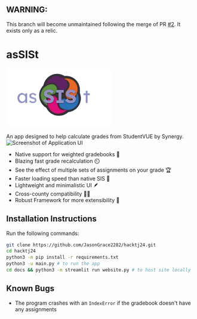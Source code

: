 ## WARNING:
This branch will become unmaintained following the merge of PR [#2](https://github.com/JasonGrace2282/asSISt/pull/2). It exists only as a relic.

# asSISt
![Logo](assist_logo.png)

An app designed to help calculate grades from StudentVUE by Synergy.
![Screenshot of Application UI](https://github.com/JasonGrace2282/hacktj24/assets/110117391/b245847e-a2d9-4924-a892-d26c84063c45)


- Native support for weighted gradebooks 💪
- Blazing fast grade recalculation ⏲️
- See the effect of multiple sets of assignments on your grade 🏆
- Faster loading speed than native SIS 🏃
- Lightweight and minimalistic UI 🪶
- Cross-county compatibility 🤝🏻
- Robust Framework for more extensibility 🤖

## Installation Instructions

Run the following commands:
```bash
git clone https://github.com/JasonGrace2282/hacktj24.git
cd hacktj24
python3 -m pip install -r requirements.txt
python3 -u main.py # to run the app
cd docs && python3 -m streamlit run website.py # to host site locally
```

## Known Bugs
- The program crashes with an `IndexError` if the gradebook doesn't have any assignments
